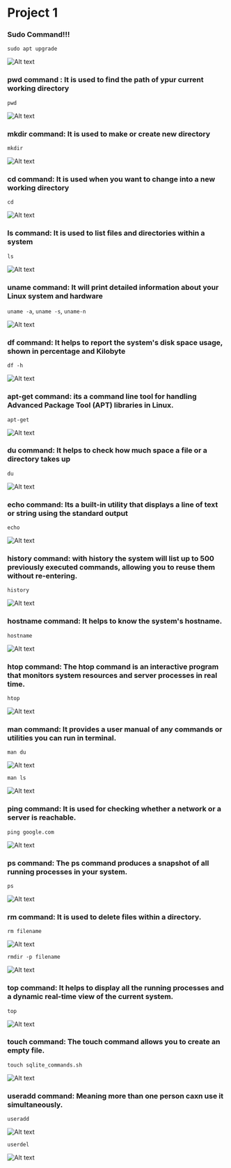 # **Project 1**

### Sudo Command!!!

`sudo apt upgrade`

![Alt text](<Images/sudo apt upgrade.png>)

### pwd command : It is used to find the path of ypur current working directory

`pwd`

![Alt text](Images/pwd.png)

### mkdir command: It is used to make or create new directory

`mkdir`

![Alt text](<Images/mkdir command.png>)

### cd command: It is used when you want to change into a new working directory

`cd`

![Alt text](<Images/cd command.png>)

### ls command: It is used to list files and directories within a system

`ls`

![Alt text](<Images/ls command.png>)

### uname command: It will print detailed information about your Linux system and hardware

`uname -a`, `uname -s`, `uname-n`

![Alt text](<Images/Uname command.png>)

### df command: It helps to report the system's disk space usage, shown in percentage and Kilobyte

`df -h`

![Alt text](<Images/df command.png>)

### apt-get command: its a command line tool for handling Advanced Package Tool (APT) libraries in Linux.

`apt-get`

![Alt text](<Images/apt-get command.png>)

### du command: It helps to check how much space a file or a directory takes up

`du`

![Alt text](<Images/du command.png>)

### echo command: Its a built-in utility that displays a line of text or string using the standard output

`echo`

![Alt text](<Images/echo command.png>)

### history command: with history the system will list up to 500 previously executed commands, allowing you to reuse them without re-entering.

`history`

![Alt text](<Images/history command.png>)

### hostname command: It helps to know the system's hostname.

`hostname`

![Alt text](<Images/hostname command.png>)

### htop command: The htop command is an interactive program that monitors system resources and server processes in real time.

`htop`

![Alt text](<Images/htop command.png>)

### man command: It provides a user manual of any commands or utilities you can run in terminal.

`man du`

![Alt text](<Images/mad du command.png>)

`man ls`

![Alt text](<Images/man ls command.png>)

### ping command: It is used for checking whether a network or a server is reachable.

`ping google.com`

![Alt text](<Images/ping command.png>)

### ps command: The ps command produces a snapshot of all running processes in your system.

`ps`

![Alt text](<Images/ps command.png>)

### rm command: It is used to delete files within a directory.

`rm filename`

![Alt text](<Images/rm commands.png>)


`rmdir -p filename`

![Alt text](<Images/rmdir -p command.png>)

### top command: It helps to display all the running processes and a dynamic real-time view of the current system.

`top`

![Alt text](<Images/top command.png>)

### touch command: The touch command allows you to create an empty file.

`touch sqlite_commands.sh`

![Alt text](<Images/touch command.png>)

### useradd command: Meaning more than one person caxn use it simultaneously.

`useradd`

![Alt text](<Images/useradd command.png>)

`userdel`

![Alt text](<Images/userdel command.png>)


